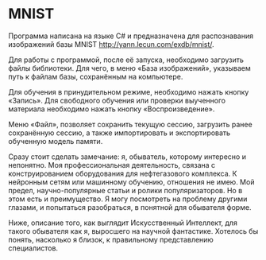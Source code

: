 # MNIST

Программа написана на языке C# и предназначена для распознавания изображений базы MNIST http://yann.lecun.com/exdb/mnist/.

Для работы с программой, после её запуска, необходимо загрузить файлы библиотеки. Для чего, в меню «База изображений», указываем путь к файлам базы, сохранённым на компьютере.

Для обучения в принудительном режиме, необходимо нажать кнопку «Запись». Для свободного обучения или проверки выученного материала необходимо нажать кнопку «Воспроизведение».

Меню «Файл», позволяет сохранить текущую сессию, загрузить ранее сохранённую сессию, а также импортировать и экспортировать обученную модель памяти.

Сразу стоит сделать замечание: я, обыватель, которому интересно и непонятно. Моя профессиональная деятельность, связана с конструированием оборудования для нефтегазового комплекса. К нейронным сетям или машинному обучению, отношения не имею. Мой предел, научно-популярные статьи и ролики популяризаторов. Но в этом есть и преимущество. Я могу посмотреть на проблему другими глазами, и попытаться разобраться, в понятной для обывателя форме.

Ниже, описание того, как выглядит Искусственный Интеллект, для такого обывателя как я, выросшего на научной фантастике. Хотелось бы понять, насколько я близок, к правильному представлению специалистов.


